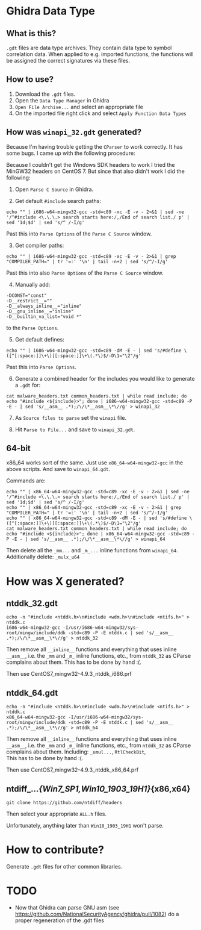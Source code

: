 # Ghidra Data Type

## What is this?

`.gdt` files are data type archives. They contain data type to symbol correlation
data. When applied to e.g. imported functions, the functions will be assigned the
correct signatures via these files.

## How to use?

1. Download the `.gdt` files.
2. Open the `Data Type Manager` in Ghidra
3. `Open File Archive...` and select an appropriate file
4. On the imported file right click and select `Apply Function Data Types`

## How was `winapi_32.gdt` generated?

Because I'm having trouble getting the `CParser` to work correctly. It has some
bugs. I came up with the following procedure:

Because I couldn't get the Windows SDK headers to work I tried the MinGW32 headers
on CentOS 7. But since that also didn't work I did the following:

1. Open `Parse C Source` in Ghidra.

2. Get default `#include` search paths:

```
echo "" | i686-w64-mingw32-gcc -std=c89 -xc -E -v - 2>&1 | sed -ne '/^#include <\.\.\.> search starts here:/,/End of search list./ p' | sed '1d;$d' | sed 's/^ /-I/g'
```

Past this into `Parse Options` of the `Parse C Source` window.

3. Get compiler paths:

```
echo "" | i686-w64-mingw32-gcc -std=c89 -xc -E -v - 2>&1 | grep "COMPILER_PATH=" | tr '=:' '\n' | tail -n+2 | sed 's/^/-I/g'
```

Past this into also `Parse Options` of the `Parse C Source` window.

4. Manually add:

```
-DCONST="const"
-D__restrict__=""
-D__always_inline__="inline"
-D__gnu_inline__="inline"
-D__builtin_va_list="void *"
```

to the `Parse Options`.

5. Get default defines:

```
echo "" | i686-w64-mingw32-gcc -std=c89 -dM -E - | sed 's/#define \([^[:space:]]\+\)[[:space:]]\+\(.*\)$/-D\1="\2"/g'
```

Past this into `Parse Options`.

6. Generate a combined header for the includes you would like to generate a `.gdt` for:

```
cat malware_headers.txt common_headers.txt | while read include; do echo "#include <${include}>"; done | i686-w64-mingw32-gcc -std=c89 -P -E - | sed 's/__asm__ .*);/\/\*__asm__\*\//g' > winapi_32
```

7. As `Source files to parse` set the `winapi` file.

8. Hit `Parse to File...` and save to `winapi_32.gdt`.

## 64-bit

x86_64 works sort of the same. Just use `x86_64-w64-mingw32-gcc` in the above  scripts.
And save to `winapi_64.gdt`.

Commands are:
```
echo "" | x86_64-w64-mingw32-gcc -std=c89 -xc -E -v - 2>&1 | sed -ne '/^#include <\.\.\.> search starts here:/,/End of search list./ p' | sed '1d;$d' | sed 's/^ /-I/g'
echo "" | x86_64-w64-mingw32-gcc -std=c89 -xc -E -v - 2>&1 | grep "COMPILER_PATH=" | tr '=:' '\n' | tail -n+2 | sed 's/^/-I/g'
echo "" | x86_64-w64-mingw32-gcc -std=c89 -dM -E - | sed 's/#define \([^[:space:]]\+\)[[:space:]]\+\(.*\)$/-D\1="\2"/g'
cat malware_headers.txt common_headers.txt | while read include; do echo "#include <${include}>"; done | x86_64-w64-mingw32-gcc -std=c89 -P -E - | sed 's/__asm__ .*);/\/\*__asm__\*\//g' > winapi_64
```

Then delete all the `_mm...` and `_m_...`  inline functions from `winapi_64`.
Additionally delete: `_mulx_u64`

# How was X generated?

## ntddk_32.gdt

```
echo -n "#include <ntddk.h>\n#include <wdm.h>\n#include <ntifs.h>" > ntddk.c
i686-w64-mingw32-gcc -I/usr/i686-w64-mingw32/sys-root/mingw/include/ddk -std=c89 -P -E ntddk.c | sed 's/__asm__ .*);/\/\*__asm__\*\//g' > ntddk_32
```

Then remove all `__inline__` functions and everything that uses inline `__asm__`, i.e.
the `_mm` and `_m_` inline functions, etc., from `ntddk_32` as CParse complains about them. This has to be done by hand :(.

Then use CentOS7_mingw32-4.9.3_ntddk_i686.prf

## ntddk_64.gdt

```
echo -n "#include <ntddk.h>\n#include <wdm.h>\n#include <ntifs.h>" > ntddk.c
x86_64-w64-mingw32-gcc -I/usr/i686-w64-mingw32/sys-root/mingw/include/ddk -std=c89 -P -E ntddk.c | sed 's/__asm__ .*);/\/\*__asm__\*\//g' > ntddk_64
```
Then remove all `__inline__` functions and everything that uses inline `__asm__`, i.e.
the `_mm` and `_m_` inline functions, etc., from `ntddk_32` as CParse complains about them.
Including: `_umul...`, `RtlCheckBit`,  
This has to be done by hand :(.

Then use CentOS7_mingw32-4.9.3_ntddk_x86_64.prf

## ntdiff_..._{Win7_SP1,Win10_1903_19H1}_{x86,x64}

```
git clone https://github.com/ntdiff/headers
```

Then select your appropriate `ALL.h` files.

Unfortunately, anything later than `Win10_1903_19H1` won't parse.

# How to contribute?

Generate `.gdt` files for other common libraries.

# TODO

- Now that Ghidra can parse GNU asm (see https://github.com/NationalSecurityAgency/ghidra/pull/1082) do a proper regeneration of the .gdt files


